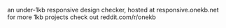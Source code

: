 an under-1kb responsive design checker, hosted at responsive.onekb.net
for more 1kb projects check out reddit.com/r/onekb